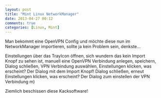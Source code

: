 ```yaml
---
layout: post
title: "Mint Linux NetworkManager"
date: 2013-04-27 00:12
comments: true
categories: [Linux, Mint]
---
```


Man bekommt eine OpenVPN Config und möchte diese nun im NetworkManager importieren, sollte ja kein Problem sein, denkste...

Einstellungen über das TrayIcon öffnen, sich wundern das kein Import Knopf zu sehen ist, manuell eine OpenVPN Verbindung anlegen, speichern, Dialog schließen, VPN Verbindung auswählen, Einstellungen klicken, was erscheint? Der Dialog mit dem Import Knopf!
Dialog schließen, erneut Einstellungen klicken, was erscheint? Der Dialog zum einstellen der VPN Verbindung m)

Ziemlich beschissen diese Kacksoftware!
